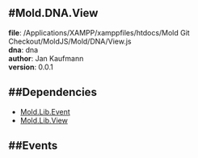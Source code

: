 
#Mold.DNA.View
---------------------------------------

__file__: /Applications/XAMPP/xamppfiles/htdocs/Mold Git Checkout/MoldJS/Mold/DNA/View.js  
__dna__: dna  
__author__: Jan Kaufmann  
__version__: 0.0.1  
	






##Dependencies
--------------

* [Mold.Lib.Event](../../Mold/Lib/Event.md) 
* [Mold.Lib.View](../../Mold/Lib/View.md) 


##Events
--------------






 

 


 



		
